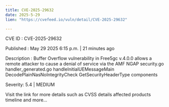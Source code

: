 ```yaml
---
title: CVE-2025-29632
date: 2025-5-29
lien: "https://cvefeed.io/vuln/detail/CVE-2025-29632"

---
```


CVE ID : CVE-2025-29632

Published :  May 29
2025
6:15 p.m. | 21 minutes ago

Description : Buffer Overflow vulnerability in Free5gc v.4.0.0 allows a remote attacker to cause a denial of service via the AMF
NGAP
security.go
handler_generated.go
handleInitialUEMessageMain
DecodePlainNasNoIntegrityCheck
GetSecurityHeaderType components

Severity: 5.4 | MEDIUM

Visit the link for more details
such as CVSS details
affected products
timeline
and more...
